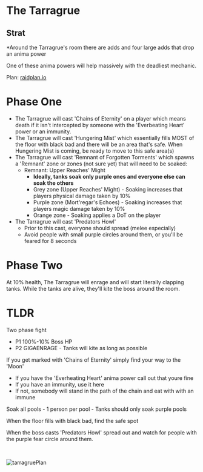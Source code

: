 # The Tarragrue

## Strat

*Around the Tarragrue's room there are adds and four large adds that drop an anima power

One of these anima powers will help massively with the deadliest mechanic.

Plan: [raidplan.io](https://raidplan.io/plan/W9OI4UciyNKbxkpS/edit)

# Phase One

- The Tarragrue will cast 'Chains of Eternity' on a player which means death if it isn't intercepted by someone with the 'Everbeating Heart' power or an immunity.
- The Tarragrue will cast 'Hungering Mist' which essentially fills MOST of the floor with black bad and there will be an area that's safe. When Hungering Mist is coming, be ready to move to this safe area(s)
- The Tarragrue will cast 'Remnant of Forgotten Torments' which spawns a 'Remnant' zone or zones (not sure yet) that will need to be soaked:
  - Remnant: Upper Reaches' Might
    - **Ideally, tanks soak only purple ones and everyone else can soak the others**
    - Grey zone (Upper Reaches' Might) - Soaking increases that players physical damage taken by 10%
    - Purple zone (Mort'regar's Echoes) - Soaking increases that players magic damage taken by 10%
    - Orange zone - Soaking applies a DoT on the player 
- The Tarragrue will cast 'Predators Howl' 
  - Prior to this cast, everyone should spread (melee especially)
  - Avoid people with small purple circles around them, or you'll be feared for 8 seconds

# Phase Two

At 10% health, The Tarragrue will enrage and will start literally clapping tanks. While the tanks are alive, they'll kite the boss around the room. 



# 	TLDR

Two phase fight

- P1 100%-10% Boss HP
- P2 GIGAENRAGE - Tanks will kite as long as possible

If you get marked with 'Chains of Eternity' simply find your way to the 'Moon'

- If you have the 'Everheating Heart' anima power call out that youre fine
- If you have an immunity, use it here
- If not, somebody will stand in the path of the chain and eat with with an immune

Soak all pools - 1 person per pool - Tanks should only soak purple pools

When the floor fills with black bad, find the safe spot

When the boss casts 'Predators Howl' spread out and watch for people with the purple fear circle around them. 

<br/>

![tarragruePlan](../plans/tarragruePlan.png)




